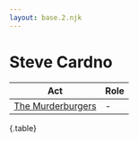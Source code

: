 ```yaml
---
layout: base.2.njk
---
```


# Steve Cardno

| Act | Role |
|---|---|
| [The Murderburgers](../the-murderburgers) | - |

{.table}